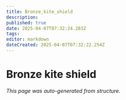 ```yaml
---
title: Bronze_kite_shield
description: 
published: true
date: 2025-04-07T07:32:24.283Z
tags: 
editor: markdown
dateCreated: 2025-04-07T07:32:22.254Z
---
```


# Bronze kite shield

*This page was auto-generated from structure.*